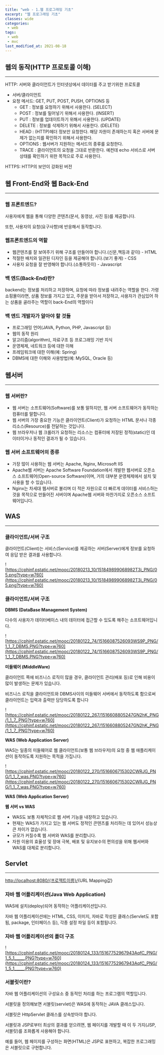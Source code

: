 ```yaml
---
title: "web - 1.웹 프로그래밍 기초"
excerpt: "웹 프로그래밍 기초"
classes: wide
categories:
 - web
tags:
 - web
 - mvc
last_modified_at: 2021-08-18
---
```


## 웹의 동작(HTTP 프로토콜 이해)

---

HTTP: 서버와 클라이언트가 인터넷상에서 데이터를 주고 받기위한 프로토콜

- 서버/클라이언트
- 요청 메서드: GET, PUT, POST, PUSH, OPTIONS 등
    - GET : 정보를 요청하기 위해서 사용한다. (SELECT)
    - POST : 정보를 밀어넣기 위해서 사용한다. (INSERT)
    - PUT : 정보를 업데이트하기 위해서 사용한다. (UPDATE)
    - DELETE : 정보를 삭제하기 위해서 사용한다. (DELETE)
    - HEAD : (HTTP)헤더 정보만 요청한다. 해당 자원이 존재하는지 혹은 서버에 문제가 없는지를 확인하기 위해서 사용한다.
    - OPTIONS : 웹서버가 지원하는 메서드의 종류를 요청한다.
    - TRACE : 클라이언트의 요청을 그대로 반환한다. 예컨데 echo 서비스로 서버 상태를 확인하기 위한 목적으로 주로 사용한다.

HTTPS: HTTP의 보안이 강화된 버전

## 웹 Front-End와 웹 Back-End

---

### 웹 프론트엔드?

사용자에게 웹을 통해 다양한 콘텐츠(문서, 동영상, 사진 등)를 제공합니다.

또한, 사용자의 요청(요구사항)에 반응해서 동작합니다.

### **웹프론트엔드의 역할**

- 웹콘텐츠를 잘 보여주기 위해 구조를 만들어야 합니다.(신문,책등과 같이) - HTML
- 적절한 배치와 일관된 디자인 등을 제공해야 합니다.(보기 좋게) - CSS
- 사용자 요청을 잘 반영해야 합니다.(소통하듯이) - Javascript

### **백 엔드(Back-End)란?**

backend는 정보를 처리하고 저장하며, 요청에 따라 정보를 내려주는 역할을 한다. 가령 쇼핑몰이라면, 상품 정보를 가지고 있고, 주문을 받아서 저장하고, 사용자가 관심있어 하는 상품을 골라주는 역할이 back-End의 역할이다

### **백 엔드 개발자가 알아야 할 것들**

- 프로그래밍 언어(JAVA, Python, PHP, Javascript 등)
- 웹의 동작 원리
- 알고리즘(algorithm), 자료구조 등 프로그래밍 기반 지식
- 운영체제, 네트워크 등에 대한 이해
- 프레임워크에 대한 이해(예: Spring)
- DBMS에 대한 이해와 사용방법(예: MySQL, Oracle 등)

## 웹서버

---

### **웹 서버란?**

- 웹 서버는 소프트웨어(Software)를 보통 말하지만, 웹 서버 소프트웨어가 동작하는 컴퓨터를 말합니다.
- 웹 서버의 가장 중요한 기능은 클라이언트(Client)가 요청하는 HTML 문서나 각종 리소스(Resource)를 전달하는 것입니다.
- 웹 브라우저나 웹 크롤러가 요청하는 리소스는 컴퓨터에 저장된 정적(static)인 데이터이거나 동적인 결과가 될 수 있습니다.

### **웹 서버 소프트웨어의 종류**

- 가장 많이 사용하는 웹 서버는 Apache, Nginx, Microsoft IIS
- Apache웹 서버는 Apache Software Foundation에서 개발한 웹서버로 오픈소스 소프트웨어(Open-source Software)이며, 거의 대부분 운영체제에서 설치 및 사용을 할 수 있습니다.
- Nginx는 차세대 웹서버로 불리며 더 적은 자원으로 더 빠르게 데이터를 서비스하는 것을 목적으로 만들어진 서버이며 Apache웹 서버와 마찬가지로 오픈소스 소프트웨어입니다.

## WAS

---

### **클라이언트/서버 구조**

클라이언트(Client)는 서비스(Service)를 제공하는 서버(Server)에게 정보를 요청하여 응답 받은 결과를 사용합니다.

![https://cphinf.pstatic.net/mooc/20180213_10/151849899068982T3i_PNG/05.png?type=w760](https://cphinf.pstatic.net/mooc/20180213_10/151849899068982T3i_PNG/05.png?type=w760)

### **클라이언트/서버 구조**

**DBMS (DataBase Management System)**

다수의 사용자가 데이터베이스 내의 데이터에 접근할 수 있도록 해주는 소프트웨어입니다.

![https://cphinf.pstatic.net/mooc/20180122_74/15166087526093WS9P_PNG/1_1_7_DBMS.PNG?type=w760](https://cphinf.pstatic.net/mooc/20180122_74/15166087526093WS9P_PNG/1_1_7_DBMS.PNG?type=w760)

**미들웨어 (MiddleWare)**

클라이언트 쪽에 비즈니스 로직이 많을 경우, 클라이언트 관리(배포 등)로 인해 비용이 많이 발생하는 문제가 있습니다.

비즈니스 로직을 클라이언트와 DBMS사이의 미들웨어 서버에서 동작하도록 함으로써 클라이언트는 입력과 출력만 담당하도록 합니다

![https://cphinf.pstatic.net/mooc/20180122_267/1516608805247GN2hK_PNG/1_1_7_.PNG?type=w760](https://cphinf.pstatic.net/mooc/20180122_267/1516608805247GN2hK_PNG/1_1_7_.PNG?type=w760)

**WAS (Web Application Server)**

WAS는 일종의 미들웨어로 웹 클라이언트(보통 웹 브라우저)의 요청 중 웹 애플리케이션이 동작하도록 지원하는 목적을 가집니다.

![https://cphinf.pstatic.net/mooc/20180122_270/1516606715302CWRJG_PNG/1_1_7_was.PNG?type=w760](https://cphinf.pstatic.net/mooc/20180122_270/1516606715302CWRJG_PNG/1_1_7_was.PNG?type=w760)

**WAS (Web Application Server)**

**웹 서버 vs WAS**

- WAS도 보통 자체적으로 웹 서버 기능을 내장하고 있습니다.
- 현재는 WAS가 가지고 있는 웹 서버도 정적인 콘텐츠를 처리하는 데 있어서 성능상 큰 차이가 없습니다.
- 규모가 커질수록 웹 서버와 WAS를 분리합니다.
- 자원 이용의 효율성 및 장애 극복, 배포 및 유지보수의 편의성을 위해 웹서버와 WAS를 대체로 분리합니다.

## Servlet

---

[http://localhost:8080/{프로젝트이름}/](http://localhost:8080/%7B%ED%94%84%EB%A1%9C%EC%A0%9D%ED%8A%B8%EC%9D%B4%EB%A6%84%7D/){URL Mapping값}

### **자바 웹 어플리케이션(Java Web Application)**

WAS에 설치(deploy)되어 동작하는 어플리케이션입니다.

자바 웹 어플리케이션에는 HTML, CSS, 이미지, 자바로 작성된 클래스(Servlet도 포함됨, package, 인터페이스 등), 각종 설정 파일 등이 포함됩니다.

### **자바 웹 어플리케이션의 폴더 구조**

![https://cphinf.pstatic.net/mooc/20180124_133/15167752967943AqfC_PNG/1_5_1_____.PNG?type=w760](https://cphinf.pstatic.net/mooc/20180124_133/15167752967943AqfC_PNG/1_5_1_____.PNG?type=w760)

### **서블릿이란?**

자바 웹 어플리케이션의 구성요소 중 동적인 처리를 하는 프로그램의 역할입니다.

서블릿을 정의해보면 서블릿(servlet)은 WAS에 동작하는 JAVA 클래스입니다.

서블릿은 HttpServlet 클래스를 상속받아야 합니다.

서블릿과 JSP로부터 최상의 결과를 얻으려면, 웹 페이지를 개발할 때 이 두 가지(JSP, 서블릿)를 조화롭게 사용해야 합니다.

예를 들어, 웹 페이지를 구성하는 화면(HTML)은 JSP로 표현하고, 복잡한 프로그래밍은 서블릿으로 구현합니다.
